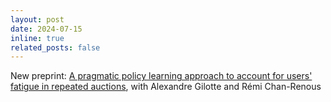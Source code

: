 ```yaml
---
layout: post
date: 2024-07-15
inline: true
related_posts: false
---
```

New preprint: 
<a href="https://hal.science/hal-04646638">A pragmatic policy learning approach to account for users' fatigue in repeated auctions</a>, with Alexandre Gilotte and Rémi Chan-Renous